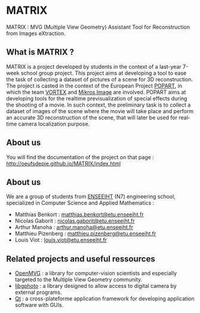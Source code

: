 # MATRIX

MATRIX : MVG (Multiple View Geometry) Assistant Tool for Reconstruction from Images eXtraction.

## What is MATRIX ?

MATRIX is a project developed by students in the context of a last-year 7-week school group project.
This project aims at developing a tool to ease the task of collecting a dataset of pictures of a
scene for 3D reconstruction. The project is casted in the context of the European Project
[POPART](http://www.popartproject.eu/),
in which the team [VORTEX](http://www.irit.fr/-Equipe-VORTEX-)
and [Mikros Image](http://www.mikrosimage.eu/) are involved.
POPART aims at developing tools for the real­time pre­visualization of special effects
during the shooting of a movie.
In such context, the preliminary task is to collect a dataset of images of the scene
where the movie will take place and perform an accurate 3D reconstruction of the scene,
that will later be used for real­time camera localization purpose.

## About us

You will find the documentation of the project on that page :
http://oeufsdepie.github.io/MATRIX/index.html

## About us

We are a group of students from [ENSEEIHT](http://www.enseeiht.fr/fr/index.html) (N7)
engineering school, specialized in Computer Science and Applied Mathematics :

* Matthias Benkort : matthias.benkort@etu.enseeiht.fr
* Nicolas Gaborit : nicolas.gaborit@etu.enseeiht.fr
* Arthur Manoha : arthur.manoha@etu.enseeiht.fr
* Matthieu Pizenberg : matthieu.pizenberg@etu.enseeiht.fr
* Louis Viot : louis.viot@etu.enseeiht.fr

## Related projects and useful ressources

* [OpenMVG](https://github.com/openMVG/openMVG/) :
a library for computer-vision scientists and especially targeted to the Multiple View Geometry community.
* [libgphoto](http://www.gphoto.org/) :
a library designed to allow access to digital camera by external programs.
* [Qt](http://www.qt.io/) :
a cross-plateforme application framework for developing application software with GUIs.

